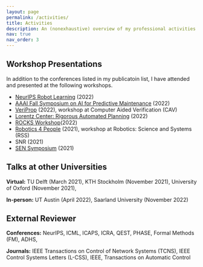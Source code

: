 ```yaml
---
layout: page
permalink: /activities/
title: Activities
description: An (nonexhaustive) overview of my professional activities.
nav: true
nav_order: 3
---
```


Workshop Presentations
------
In addition to the conferences listed in my publicatoin list, I have attended and presented at the following workshops.

- [NeurIPS Robot Learning](http://www.robot-learning.ml/2022/) (2022)
- [AAAI Fall Symposium on AI for Predictive Maintenance](https://autonlab.org/pmx_aaai_fss_2022/) (2022)
- [VeriProp](https://veriprop.github.io/2022/) (2022), workshop at Computer Aided Verification (CAV)
- [Lorentz Center: Rigorous Automated Planning](https://www.lorentzcenter.nl/rigorous-automated-planning-2022.html) (2022)
- [ROCKS Workshop](https://www.modestchecker.net/rocks2022/)(2022)
- [Robotics 4 People](https://sites.google.com/view/r4p2021/?pli=1) (2021), workshop at Robotics: Science and Systems (RSS)
- SNR (2021)
- [SEN Symposium](https://www.sen-symposium.nl/) (2021)

Talks at other Universities
------
**Virtual:** TU Delft (March 2021), KTH Stockholm (November 2021), University of Oxford (November 2021), 

**In-person:** UT Austin (April 2022), Saarland University (November 2022)

External Reviewer
------
**Conferences:** NeurIPS, ICML, ICAPS, ICRA, QEST, PHASE, Formal Methods (FM), ADHS, 

**Journals:** IEEE Transactions on Control of Network Systems (TCNS), IEEE Control Systems Letters (L-CSS), IEEE, Transactions on Automatic Control